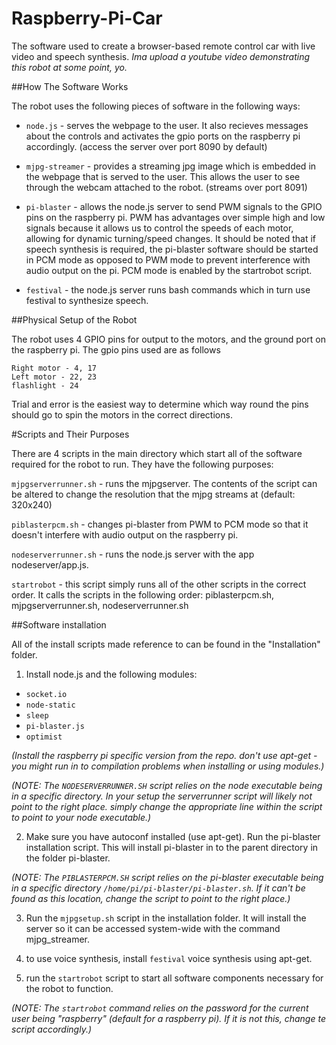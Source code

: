 Raspberry-Pi-Car
================

The software used to create a browser-based remote control car with live video and speech synthesis.
*Ima upload a youtube video demonstrating this robot at some point, yo.*

##How The Software Works

The robot uses the following pieces of software in the following ways:

- `node.js` - serves the webpage to the user. It also recieves messages about the controls and activates the gpio ports on the raspberry pi accordingly. (access the server over port 8090 by default)

- `mjpg-streamer` - provides a streaming jpg image which is embedded in the webpage that is served to the user. This allows the user to see through the webcam attached to the robot. (streams over port 8091)

- `pi-blaster` - allows the node.js server to send PWM signals to the GPIO pins on the raspberry pi. PWM has advantages over simple high and low signals because it allows us to control the speeds of each motor, allowing for dynamic turning/speed changes. It should be noted that if speech synthesis is required, the pi-blaster software should be started in PCM mode as opposed to PWM mode to prevent interference with audio output on the pi. PCM mode is enabled by the startrobot script.

- `festival` - the node.js server runs bash commands which in turn use festival to synthesize speech.



##Physical Setup of the Robot

The robot uses 4 GPIO pins for output to the motors, and the ground port on the raspberry pi. The gpio pins used are as follows

```
Right motor - 4, 17
Left motor - 22, 23
flashlight - 24
```

Trial and error is the easiest way to determine which way round the pins should go to spin the motors in the correct directions.



#Scripts and Their Purposes

There are 4 scripts in the main directory which start all of the software required for the robot to run. They have the following purposes:

`mjpgserverrunner.sh` - runs the mjpgserver. The contents of the script can be altered to change the resolution that the mjpg streams at (default: 320x240)

`piblasterpcm.sh` - changes pi-blaster from PWM to PCM mode so that it doesn't interfere with audio output on the raspberry pi.

`nodeserverrunner.sh` - runs the node.js server with the app nodeserver/app.js.

`startrobot` - this script simply runs all of the other scripts in the correct order. It calls the scripts in the following order: piblasterpcm.sh, mjpgserverrunner.sh, nodeserverrunner.sh



##Software installation

All of the install scripts made reference to can be found in the "Installation" folder.

1.  Install node.js and the following modules:  
  - `socket.io`
  - `node-static`
  - `sleep`
  - `pi-blaster.js`
  - `optimist`

*(Install the raspberry pi specific version from the repo. don't use apt-get - you might run in to compilation problems when installing or using modules.)*

*(NOTE: The `NODESERVERRUNNER.SH` script relies on the node executable being in a specific directory. In your setup the serverrunner script will likely not point to the right place. simply change the appropriate line within the script to point to your node executable.)*

2.  Make sure you have autoconf installed (use apt-get). Run the pi-blaster installation script. This will install pi-blaster in to the parent directory in the folder pi-blaster.

*(NOTE: The `PIBLASTERPCM.SH` script relies on the pi-blaster executable being in a specific directory `/home/pi/pi-blaster/pi-blaster.sh`. If it can't be found as this location, change the script to point to the right place.)*

3.  Run the `mjpgsetup.sh` script in the installation folder. It will install the server so it can be accessed system-wide with the command mjpg_streamer. 

4.  to use voice synthesis, install `festival` voice synthesis using apt-get.

5. run the `startrobot` script to start all software components necessary for the robot to function.

*(NOTE: The `startrobot` command relies on the password for the current user being "raspberry" (default for a raspberry pi). If it is not this, change te script accordingly.)*
